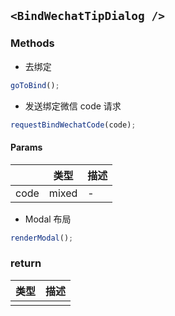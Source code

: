 ## `<BindWechatTipDialog />`

### Methods

- 去绑定

```js
goToBind();
```

- 发送绑定微信 code 请求

```js
requestBindWechatCode(code);
```

#### Params

|      | 类型  | 描述 |
| ---- | ----- | ---- |
| code | mixed | -    |

- Modal 布局

```js
renderModal();
```

### return

| 类型 | 描述 |
| ---- | ---- |
|      |      |
